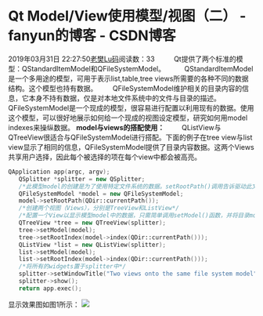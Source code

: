 # Qt Model/View使用模型/视图（二） - fanyun的博客 - CSDN博客
2019年03月31日 22:27:50[老樊Lu码](https://me.csdn.net/fanyun_01)阅读数：33
         Qt提供了两个标准的模型：QStandardItemModel和QFileSystemModel。
         QStandardItemModel是一个多用途的模型，可用于表示list,table,tree views所需要的各种不同的数据结构。这个模型也持有数据。
       QFileSystemModel维护相关的目录内容的信息，它本身不持有数据，仅是对本地文件系统中的文件与目录的描述。QFileSystemModel是一个现成的模型，很容易进行配置以利用现有的数据。使用这个模型，可以很好地展示如何给一个现成的视图设定模型，研究如何用model indexes来操纵数据。
**model与views的搭配使用：**
        QListView与QTreeView很适合与QFileSystemModel进行搭配。下面的例子在tree view与list view显示了相同的信息，QFileSystemModel提供了目录内容数据。这两个Views共享用户选择，因此每个被选择的项在每个view中都会被高亮。
```cpp
QApplication app(argc, argv);  
   QSplitter *splitter = new QSplitter;  
   /*此模型model的创建是为了使用特定文件系统的数据。setRootPath()调用告诉驱动此文件系统的model将数据呈现给哪些视图（Views）*/  
   QFileSystemModel *model = new QFileSystemModel;  
   model->setRootPath(QDir::currentPath());  
   /*创建两个视图（Views），分别是TreeView和ListView*/  
   /*配置一个View以显示模型model中的数据，只需简单调用setModel()函数，并将目录model作为参数。setRootIndex()告诉views显示哪个目录的信息，这需要提供一个model index,然后用这个model index去model中去获取数据。index()函数是QFileSystemModel特有的，通过把一个目录做为参数，得到了需要的model index。*/  
   QTreeView *tree = new QTreeView(splitter);  
   tree->setModel(model);  
   tree->setRootIndex(model->index(QDir::currentPath()));  
   QListView *list = new QListView(splitter);  
   list->setModel(model);  
   list->setRootIndex(model->index(QDir::currentPath()));  
   /*将所有的widgets置于splitter中*/  
   splitter->setWindowTitle("Two views onto the same file system model");  
   splitter->show();  
   return app.exec();
```
显示效果图如图1所示：
![](https://img-blog.csdn.net/2018031310402348)
